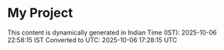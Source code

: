 # My Project

This content is dynamically generated in Indian Time (IST): 2025-10-06 22:58:15 IST
Converted to UTC: 2025-10-06 17:28:15 UTC
